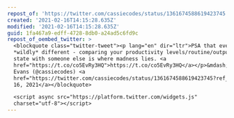 ```yaml
---
repost_of: 'https://twitter.com/cassiecodes/status/1361674588619423745'
created: '2021-02-16T14:15:28.635Z'
modified: '2021-02-16T14:15:28.635Z'
guid: 1fa467a9-edff-4728-8db0-a24ad5c6fd9c
repost_of_oembed_twitter: >
  <blockquote class="twitter-tweet"><p lang="en" dir="ltr">PSA that everyone is
  *wildly* different - comparing your productivity levels/routine/output/mental
  state with someone else is where madness lies. <a
  href="https://t.co/co5EvRy3HQ">https://t.co/co5EvRy3HQ</a></p>&mdash; Cassie
  Evans (@cassiecodes) <a
  href="https://twitter.com/cassiecodes/status/1361674588619423745?ref_src=twsrc%5Etfw">February
  16, 2021</a></blockquote>

  <script async src="https://platform.twitter.com/widgets.js"
  charset="utf-8"></script>
---
```

 
